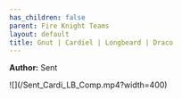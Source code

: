 ```yaml
---
has_children: false
parent: Fire Knight Teams
layout: default
title: Gnut | Cardiel | Longbeard | Draco
---
```

**A﻿uthor:** Sent

!﻿\[](/Sent_Cardi_LB_Comp.mp4?width=400)